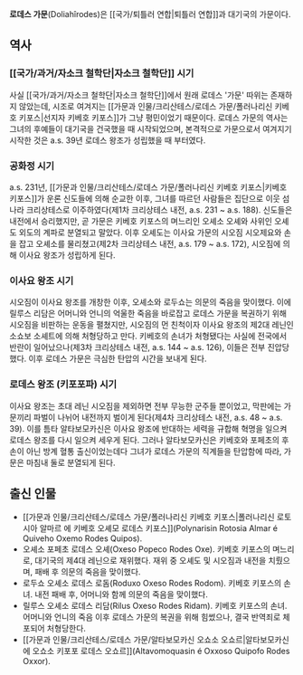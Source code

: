 **로데스 가문**(Doliahîrodes)은 [[국가/퇴틀러 연합|퇴틀러 연합]]과 대기국의 가문이다.

## 역사
### [[국가/과거/자소크 철학단|자소크 철학단]] 시기
사실 [[국가/과거/자소크 철학단|자소크 철학단]]에서 원래 로데스 '가문' 따위는 존재하지 않았는데, 시조로 여겨지는 [[가문과 인물/크리산테스/로데스 가문/폴러나리신 키베호 키포스|선지자 키베호 키포스]]가 그냥 평민이었기 때문이다. 로데스 가문의 역사는 그녀의 후예들이 대기국을 건국했을 때 시작되었으며, 본격적으로 가문으로서 여겨지기 시작한 것은 a.s. 39년 로데스 왕조가 성립했을 때 부터였다.

### 공화정 시기
a.s. 231년, [[가문과 인물/크리산테스/로데스 가문/폴러나리신 키베호 키포스|키베호 키포스]]가 운론 신도들에 의해 순교한 이후, 그녀를 따르던 사람들은 집단으로 이웃 섬나라 크리상테스로 이주하였다(제1차 크리상테스 내전, a.s. 231 ~ a.s. 188). 신도들은 내전에서 승리했지만, 곧 가문은 키베호 키포스의 며느리인 오셰소 오셰와 사위인 오셰도 외도의 계파로 분열되고 말았다. 이후 오셰도는 이사요 가문의 시오짐 시오제요와 손을 잡고 오셰소를 물리쳤고(제2차 크리상테스 내전, a.s. 179 ~ a.s. 172), 시오짐에 의해 이사요 왕조가 성립하게 된다.

### 이사요 왕조 시기
시오짐이 이사요 왕조를 개창한 이후, 오셰소와 로두쇼는 의문의 죽음을 맞이했다. 이에 릴루스 리담은 어머니와 언니의 억울한 죽음을 바로잡고 로데스 가문을 복권하기 위해 시오짐을 비판하는 운동을 펼쳤지만, 시오짐의 먼 친척이자 이사요 왕조의 제2대 레닌인 소쇼보 소셰트에 의해 처형당하고 만다. 키베호의 손녀가 처형됐다는 사실에 전국에서 반란이 일어났으나(제3차 크리상테스 내전, a.s. 144 ~ a.s. 126), 이들은 전부 진압당했다. 이후 로데스 가문은 극심한 탄압의 시간을 보내게 된다.

### 로데스 왕조 (키포포파) 시기
이사요 왕조는 초대 레닌 시오짐을 제외하면 전부 무능한 군주들 뿐이었고, 막판에는 가문끼리 파벌이 나뉘어 내전까지 벌이게 된다(제4차 크리상테스 내전, a.s. 48 ~ a.s. 39). 이를 틈타 알타보모카신은 이사요 왕조에 반대하는 세력을 규합해 혁명을 일으켜 로데스 왕조를 다시 일으켜 세우게 된다. 그러나 알타보모카신은 키베호와 포페초의 후손이 아닌 방계 혈통 출신이었는데다 그녀가 로데스 가문의 직계들을 탄압함에 따라, 가문은 마침내 둘로 분열되게 된다.

## 출신 인물
* [[가문과 인물/크리산테스/로데스 가문/폴러나리신 키베호 키포스|폴러나리신 로토시아 알마르 에 키베호 오셰모 로데스 키포스]](Polynarisin Rotosia Almar é Quiveho Oxemo Rodes Quipos).
* 오셰소 포페초 로데스 오셰(Oxeso Popeco Rodes Oxe). 키베호 키포스의 며느리로, 대기국의 제4대 레닌으로 재위했다. 재위 중 오셰도 및 시오짐과 내전을 치뤘으며, 패배 후 의문의 죽음을 맞이했다.
* 로두쇼 오셰소 로데스 로돔(Roduxo Oxeso Rodes Rodom). 키베호 키포스의 손녀. 내전 패배 후, 어머니와 함께 의문의 죽음을 맞이했다.
* 릴루스 오셰소 로데스 리담(Rilus Oxeso Rodes Ridam). 키베호 키포스의 손녀. 어머니와 언니의 죽음 이후 로데스 가문의 복권을 위해 힘썼으나, 결국 반역죄로 체포되어 처형당한다.
* [[가문과 인물/크리산테스/로데스 가문/알타보모카신 오쇼소 오쇼르|알타보모카신 에 오쇼소 키포포 로데스 오쇼르]](Altavomoquasin é Oxxoso Quipofo Rodes Oxxor).